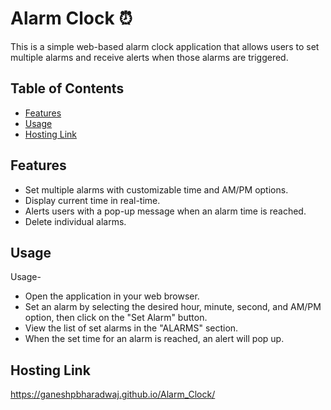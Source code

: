 # Alarm Clock ⏰

This is a simple web-based alarm clock application that allows users to set multiple alarms and receive alerts when those alarms are triggered.

## Table of Contents

- [Features](#features)
- [Usage](#usage)
- [Hosting Link](#hosting-link)

## Features

- Set multiple alarms with customizable time and AM/PM options.
- Display current time in real-time.
- Alerts users with a pop-up message when an alarm time is reached.
- Delete individual alarms.

## Usage

Usage-
- Open the application in your web browser.
- Set an alarm by selecting the desired hour, minute, second, and AM/PM option, then click on the "Set Alarm" button.
- View the list of set alarms in the "ALARMS" section.
- When the set time for an alarm is reached, an alert will pop up.

## Hosting Link

https://ganeshpbharadwaj.github.io/Alarm_Clock/
